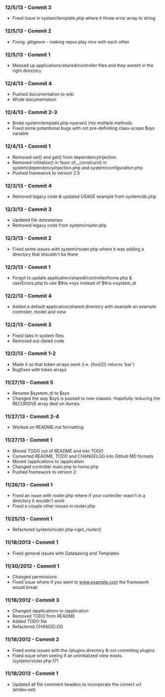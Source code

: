 ### 12/5/13 - Commit 3 ###
* Fixed issue in system/template.php where it threw error array to string

### 12/5/13 - Commit 2 ###
* Fixing .gitignore - making repos play nice with each other

### 12/5/13 - Commit 1 ###
* Messed up applications/shared/controller files and they werent in the right directory

### 12/4/13 - Commit 4 ###
* Pushed documentation to wiki
* Wrote documentation

### 12/4/13 - Commit 2-3 ###
* Broke system/template.php->parse() into multiple methods
* Fixed some potentional bugs with not pre-definiting class-scope $sys variable

### 12/4/13 - Commit 1 ###
* Removed set() and get() from dependencyInjection
* Removed inititalize() in favor of__construct() in system/dependencyInjection.php and system/configuration.php
* Pushed framework to version 2.5

### 12/3/13 - Commit 4 ###
* Removed legacy code & updated USAGE example from system/db.php

### 12/3/13 - Commit 3 ###
* Updated file datestamps
* Removed legacy code from system/router.php

### 12/3/13 - Commit 2 ###
* Fixed some issues with system/router.php where it was adding a directory that shouldn't be there

### 12/3/13 - Commit 1 ###
* Forgot to update application/shared/controller/home.php & userErrors.php to use $this->sys instead of $this->system_di

### 12/2/13 - Commit 4 ###
* Added a default application/shared directory with example an example controller, model and view

### 12/2/13 - Commit 3 ###
* Fixed tabs in system files
* Removed out-dated code

### 12/2/13 - Commit 1-2 ###
* Made it so that token arrays work (i.e. {foo[0]} returns 'bar')
* Bugfixes with token arrays

### 11/27/13 - Commit 5 ###
* Rename $system_di to $sys
* Changed the way $sys is passed to new classes. Hopefully reducing the RECURSIVE array deal on dumps

### 11/27/13 - Commit 2-4 ###
* Worked on README.md formatting

### 11/27/13 - Commit 1 ###
* Moved TODO out of README and into TODO
* Converted README, TODO and CHANGELOG into Github MD formats
* Moved /applications to /application
* Changed controller main.php to home.php
* Pushed framework to version 2

### 11/26/13 - Commit 1 ###
* Fixed an issue with router.php where if your controller wasn't in a directory it wouldn't work
* Fixed a couple other issues in router.php

### 11/25/13 - Commit 1 ###
* Refactored system/router.php->get_router()

### 11/18/2013 - Commit 1 ###
* Fixed general issues with Databasing and Templates

### 11/30/2012 - Commit 1 ###
* Changed permissions
* Fixed issue where if you went to www.example.com the framework would break

### 11/18/2012 - Commit 3 ###
* Changed /applications to /application
* Removed TODO from README
* Added TODO file
* Refactored CHANGELOG

### 11/18/2012 - Commit 2 ###
* Fixed some issues with the /plugins directory & not commiting plugins
* Fixed issue when seeing if an uninitialized view exists. /system/router.php:171

### 11/18/2012 - Commit 1 ###
* Updated all file comment headers to incorporate the correct url. (khdev.net)
